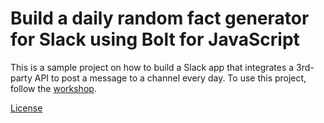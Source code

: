 # Build a daily random fact generator for Slack using Bolt for JavaScript

This is a sample project on how to build a Slack app that integrates a 3rd-party API to post a message to a channel every day. To use this project, follow the [workshop](https://slack.dev/workshop/build-random-fact-generator-boltjs/).

[License](./LICENSE)
